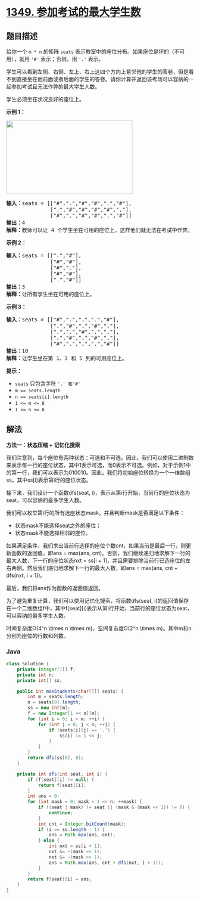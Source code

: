# [1349. 参加考试的最大学生数](https://leetcode.cn/problems/maximum-students-taking-exam)

## 题目描述

<p>给你一个&nbsp;<code>m&nbsp;* n</code>&nbsp;的矩阵 <code>seats</code>&nbsp;表示教室中的座位分布。如果座位是坏的（不可用），就用&nbsp;<code>&#39;#&#39;</code>&nbsp;表示；否则，用&nbsp;<code>&#39;.&#39;</code>&nbsp;表示。</p>

<p>学生可以看到左侧、右侧、左上、右上这四个方向上紧邻他的学生的答卷，但是看不到直接坐在他前面或者后面的学生的答卷。请你计算并返回该考场可以容纳的一起参加考试且无法作弊的最大学生人数。</p>

<p>学生必须坐在状况良好的座位上。</p>

<p><strong>示例 1：</strong></p>

<p><img src="https://gcore.jsdelivr.net/gh/doocs/leetcode@main/solution/1300-1399/1349.Maximum%20Students%20Taking%20Exam/images/image.png" style="height: 197px; width: 339px;"></p>

<pre><strong>输入：</strong>seats = [[&quot;#&quot;,&quot;.&quot;,&quot;#&quot;,&quot;#&quot;,&quot;.&quot;,&quot;#&quot;],
&nbsp;             [&quot;.&quot;,&quot;#&quot;,&quot;#&quot;,&quot;#&quot;,&quot;#&quot;,&quot;.&quot;],
&nbsp;             [&quot;#&quot;,&quot;.&quot;,&quot;#&quot;,&quot;#&quot;,&quot;.&quot;,&quot;#&quot;]]
<strong>输出：</strong>4
<strong>解释：</strong>教师可以让 4 个学生坐在可用的座位上，这样他们就无法在考试中作弊。 
</pre>

<p><strong>示例 2：</strong></p>

<pre><strong>输入：</strong>seats = [[&quot;.&quot;,&quot;#&quot;],
&nbsp;             [&quot;#&quot;,&quot;#&quot;],
&nbsp;             [&quot;#&quot;,&quot;.&quot;],
&nbsp;             [&quot;#&quot;,&quot;#&quot;],
&nbsp;             [&quot;.&quot;,&quot;#&quot;]]
<strong>输出：</strong>3
<strong>解释：</strong>让所有学生坐在可用的座位上。
</pre>

<p><strong>示例 3：</strong></p>

<pre><strong>输入：</strong>seats = [[&quot;#&quot;,&quot;.&quot;,&quot;<strong>.</strong>&quot;,&quot;.&quot;,&quot;#&quot;],
&nbsp;             [&quot;<strong>.</strong>&quot;,&quot;#&quot;,&quot;<strong>.</strong>&quot;,&quot;#&quot;,&quot;<strong>.</strong>&quot;],
&nbsp;             [&quot;<strong>.</strong>&quot;,&quot;.&quot;,&quot;#&quot;,&quot;.&quot;,&quot;<strong>.</strong>&quot;],
&nbsp;             [&quot;<strong>.</strong>&quot;,&quot;#&quot;,&quot;<strong>.</strong>&quot;,&quot;#&quot;,&quot;<strong>.</strong>&quot;],
&nbsp;             [&quot;#&quot;,&quot;.&quot;,&quot;<strong>.</strong>&quot;,&quot;.&quot;,&quot;#&quot;]]
<strong>输出：</strong>10
<strong>解释：</strong>让学生坐在第 1、3 和 5 列的可用座位上。
</pre>

<p><strong>提示：</strong></p>

<ul>
	<li><code>seats</code>&nbsp;只包含字符&nbsp;<code>&#39;.&#39;&nbsp;和</code><code>&#39;#&#39;</code></li>
	<li><code>m ==&nbsp;seats.length</code></li>
	<li><code>n ==&nbsp;seats[i].length</code></li>
	<li><code>1 &lt;= m &lt;= 8</code></li>
	<li><code>1 &lt;= n &lt;= 8</code></li>
</ul>

## 解法

**方法一：状态压缩 + 记忆化搜索**

我们注意到，每个座位有两种状态：可选和不可选。因此，我们可以使用二进制数来表示每一行的座位状态，其中1表示可选，而0表示不可选。例如，对于示例1中的第一行，我们可以表示为010010。因此，我们将初始座位转换为一个一维数组ss，其中ss[i]表示第i行的座位状态。

接下来，我们设计一个函数dfs(seat, i)，表示从第i行开始，当前行的座位状态为seat，可以容纳的最多学生人数。

我们可以枚举第i行的所有选座状态mask，并且判断mask是否满足以下条件：

-   状态mask不能选择seat之外的座位；
-   状态mask不能选择相邻的座位。

如果满足条件，我们求出当前行选择的座位个数cnt，如果当前是最后一行，则更新函数的返回值，即ans = max(ans, cnt)。否则，我们继续递归地求解下一行的最大人数，下一行的座位状态nxt = ss[i + 1]，并且需要排除当前行已选座位的左右两侧。然后我们递归地求解下一行的最大人数，即ans = max(ans, cnt + dfs(nxt, i + 1))。

最后，我们将ans作为函数的返回值返回。

为了避免重复计算，我们可以使用记忆化搜索，将函数dfs(seat, i)的返回值保存在一个二维数组f中，其中f[seat][i]表示从第i行开始，当前行的座位状态为seat，可以容纳的最多学生人数。

时间复杂度O(4^n \times n \times m)，空间复杂度O(2^n \times m)。其中m和n分别为座位的行数和列数。

### **Java**

```java
class Solution {
    private Integer[][] f;
    private int n;
    private int[] ss;

    public int maxStudents(char[][] seats) {
        int m = seats.length;
        n = seats[0].length;
        ss = new int[m];
        f = new Integer[1 << n][m];
        for (int i = 0; i < m; ++i) {
            for (int j = 0; j < n; ++j) {
                if (seats[i][j] == '.') {
                    ss[i] |= 1 << j;
                }
            }
        }
        return dfs(ss[0], 0);
    }

    private int dfs(int seat, int i) {
        if (f[seat][i] != null) {
            return f[seat][i];
        }
        int ans = 0;
        for (int mask = 0; mask < 1 << n; ++mask) {
            if ((seat | mask) != seat || (mask & (mask << 1)) != 0) {
                continue;
            }
            int cnt = Integer.bitCount(mask);
            if (i == ss.length - 1) {
                ans = Math.max(ans, cnt);
            } else {
                int nxt = ss[i + 1];
                nxt &= ~(mask << 1);
                nxt &= ~(mask >> 1);
                ans = Math.max(ans, cnt + dfs(nxt, i + 1));
            }
        }
        return f[seat][i] = ans;
    }
}
```

